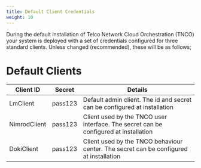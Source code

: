 ```yaml
---
title: Default Client Credentials 
weight: 10
---
```

During the default installation of Telco Network Cloud Orchestration (TNCO) your system is deployed with a set of credentials configured for three standard clients. Unless changed (recommended), these will be as follows; 


# Default Clients

| Client ID    | Secret  | Details                                                                              |
| ------------ | ------- | ------------------------------------------------------------------------------------ |
| LmClient     | pass123 | Default admin client. The id and secret can be configured at installation            |
| NimrodClient | pass123 | Client used by the TNCO user interface. The secret can be configured at installation   |
| DokiClient   | pass123 | Client used by the TNCO behaviour center. The secret can be configured at installation |
